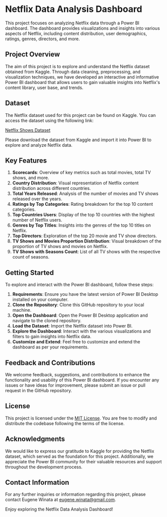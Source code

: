 # Netflix Data Analysis Dashboard

This project focuses on analyzing Netflix data through a Power BI dashboard. The dashboard provides visualizations and insights into various aspects of Netflix, including content distribution, user demographics, ratings, genres, directors, and more.

## Project Overview

The aim of this project is to explore and understand the Netflix dataset obtained from Kaggle. Through data cleaning, preprocessing, and visualization techniques, we have developed an interactive and informative Power BI dashboard that allows users to gain valuable insights into Netflix's content library, user base, and trends.

## Dataset
The Netflix dataset used for this project can be found on Kaggle. You can access the dataset using the following link:

[Netflix Shows Dataset](https://www.kaggle.com/datasets/shivamb/netflix-shows)

Please download the dataset from Kaggle and import it into Power BI to explore and analyze Netflix data.

## Key Features

1. **Scorecards**: Overview of key metrics such as total movies, total TV shows, and more.
2. **Country Distribution**: Visual representation of Netflix content distribution across different countries.
3. **Total Years Released**: Analysis of the number of movies and TV shows released over the years.
4. **Ratings by Top Categories**: Rating breakdown for the top 10 content categories.
5. **Top Countries Users**: Display of the top 10 countries with the highest number of Netflix users.
6. **Genres by Top Titles**: Insights into the genres of the top 10 titles on Netflix.
7. **Top Directors**: Exploration of the top 20 movie and TV show directors.
8. **TV Shows and Movies Proportion Distribution**: Visual breakdown of the proportion of TV shows and movies on Netflix.
9. **TV Shows with Seasons Count**: List of all TV shows with the respective count of seasons.

## Getting Started

To explore and interact with the Power BI dashboard, follow these steps:

1. **Requirements**: Ensure you have the latest version of Power BI Desktop installed on your computer.
2. **Clone the Repository**: Clone this GitHub repository to your local machine.
3. **Open the Dashboard**: Open the Power BI Desktop application and navigate to the cloned repository.
4. **Load the Dataset**: Import the Netflix dataset into Power BI.
5. **Explore the Dashboard**: Interact with the various visualizations and filters to gain insights into Netflix data.
6. **Customize and Extend**: Feel free to customize and extend the dashboard as per your requirements.

## Feedback and Contributions

We welcome feedback, suggestions, and contributions to enhance the functionality and usability of this Power BI dashboard. If you encounter any issues or have ideas for improvement, please submit an issue or pull request in the GitHub repository.

## License

This project is licensed under the [MIT License](LICENSE). You are free to modify and distribute the codebase following the terms of the license.

## Acknowledgments

We would like to express our gratitude to Kaggle for providing the Netflix dataset, which served as the foundation for this project. Additionally, we appreciate the Power BI community for their valuable resources and support throughout the development process.

## Contact Information

For any further inquiries or information regarding this project, please contact Eugene Winata at eugene.winata@gmail.com.

Enjoy exploring the Netflix Data Analysis Dashboard!
